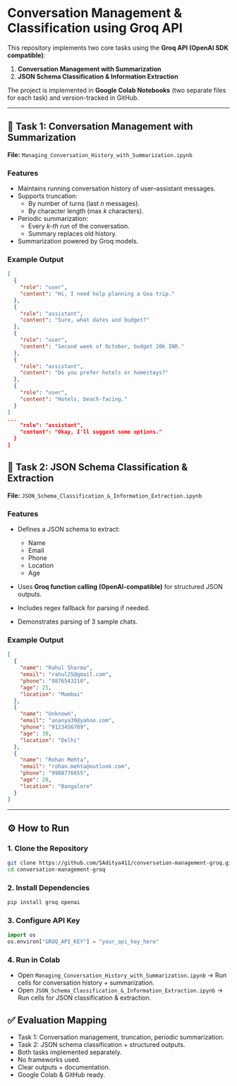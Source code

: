 
# Conversation Management & Classification using Groq API

This repository implements two core tasks using the **Groq API (OpenAI SDK compatible)**:
1. **Conversation Management with Summarization**
2. **JSON Schema Classification & Information Extraction**

The project is implemented in **Google Colab Notebooks** (two separate files for each task) and version-tracked in GitHub.

---

## 📌 Task 1: Conversation Management with Summarization
**File:** `Managing_Conversation_History_with_Summarization.ipynb`

### Features
- Maintains running conversation history of user–assistant messages.
- Supports truncation:
  - By number of turns (last *n* messages).
  - By character length (max *k* characters).
- Periodic summarization:
  - Every *k-th run* of the conversation.
  - Summary replaces old history.
- Summarization powered by Groq models.

### Example Output
```json
[
  {
    "role": "user",
    "content": "Hi, I need help planning a Goa trip."
  },
  {
    "role": "assistant",
    "content": "Sure, what dates and budget?"
  },
  {
    "role": "user",
    "content": "Second week of October, budget 20k INR."
  },
  {
    "role": "assistant",
    "content": "Do you prefer hotels or homestays?"
  },
  {
    "role": "user",
    "content": "Hotels, beach-facing."
  }
]
...
    "role": "assistant",
    "content": "Okay, I'll suggest some options."
  }
]
````


## 📌 Task 2: JSON Schema Classification & Extraction

**File:** `JSON_Schema_Classification_&_Information_Extraction.ipynb`

### Features

* Defines a JSON schema to extract:

  * Name
  * Email
  * Phone
  * Location
  * Age
* Uses **Groq function calling (OpenAI-compatible)** for structured JSON outputs.
* Includes regex fallback for parsing if needed.
* Demonstrates parsing of 3 sample chats.

### Example Output

```json
[
  {
    "name": "Rahul Sharma",
    "email": "rahul25@gmail.com",
    "phone": "9876543210",
    "age": 25,
    "location": "Mumbai"
  },
  {
    "name": "Unknown",
    "email": "ananya30@yahoo.com",
    "phone": "9123456789",
    "age": 30,
    "location": "Delhi"
  },
  {
    "name": "Rohan Mehta",
    "email": "rohan.mehta@outlook.com",
    "phone": "9988776655",
    "age": 28,
    "location": "Bangalore"
  }
]
```

---

## ⚙️ How to Run

### 1. Clone the Repository

```bash
git clone https://github.com/SAditya411/conversation-management-groq.git
cd conversation-management-groq
```

### 2. Install Dependencies

```bash
pip install groq openai
```

### 3. Configure API Key

```python
import os
os.environ["GROQ_API_KEY"] = "your_api_key_here"
```

### 4. Run in Colab

* Open `Managing_Conversation_History_with_Summarization.ipynb` → Run cells for conversation history + summarization.
* Open `JSON_Schema_Classification_&_Information_Extraction.ipynb` → Run cells for JSON classification & extraction.


## ✅ Evaluation Mapping

* Task 1: Conversation management, truncation, periodic summarization.
* Task 2: JSON schema classification + structured outputs.
* Both tasks implemented separately.
* No frameworks used.
* Clear outputs + documentation.
* Google Colab & GitHub ready.

```

